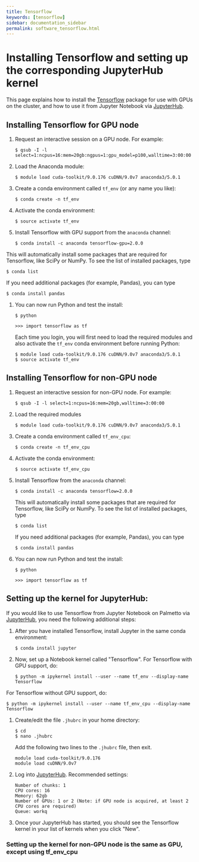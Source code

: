 ```yaml
---
title: Tensorflow
keywords: [tensorflow]
sidebar: documentation_sidebar
permalink: software_tensorflow.html
---
```


# Installing Tensorflow and setting up the corresponding JupyterHub kernel

This page explains how to install the [Tensorflow](https://www.tensorflow.org/)
package for use with GPUs on the cluster,
and how to use it from Jupyter Notebook via [JupyterHub](https://www.palmetto.clemson.edu/palmetto/jupyterhub_index.html).

## Installing Tensorflow for GPU node

1. Request an interactive session on a GPU node. For example:

   ```
   $ qsub -I -l select=1:ncpus=16:mem=20gb:ngpus=1:gpu_model=p100,walltime=3:00:00
   ```

1. Load the Anaconda module:

   ```
   $ module load cuda-toolkit/9.0.176 cuDNN/9.0v7 anaconda3/5.0.1
   ```

1. Create a conda environment called `tf_env` (or any name you like):

   ```
   $ conda create -n tf_env
   ```

1. Activate the conda environment:

   ```
   $ source activate tf_env
   ```

1. Install Tensorflow with GPU support from the `anaconda` channel:

   ```
   $ conda install -c anaconda tensorflow-gpu=2.0.0
   ```
This will automatically install some packages that are required for Tensorflow, like SciPy or NumPy. To see the list of installed packages, type

   ```
   $ conda list
   ```
If you need additional packages (for example, Pandas), you can type

   ```
   $ conda install pandas
   ```

1. You can now run Python and test the install:

   ```
   $ python

   >>> import tensorflow as tf
   ```

   Each time you login, you will first need to load the required modules
   and also activate the `tf_env` conda environment before
   running Python:

   ```
   $ module load cuda-toolkit/9.0.176 cuDNN/9.0v7 anaconda3/5.0.1
   $ source activate tf_env
   ```




## Installing Tensorflow for non-GPU node

1. Request an interactive session for non-GPU node. For example:

   ```
   $ qsub -I -l select=1:ncpus=16:mem=20gb,walltime=3:00:00
   ```

1. Load the required modules

   ```
   $ module load cuda-toolkit/9.0.176 cuDNN/9.0v7 anaconda3/5.0.1
   ```

1. Create a conda environment called `tf_env_cpu`:

   ```
   $ conda create -n tf_env_cpu
   ```

1. Activate the conda environment:

   ```
   $ source activate tf_env_cpu
   ```

1. Install Tensorflow from the `anaconda` channel:

   ```
   $ conda install -c anaconda tensorflow=2.0.0
   ```

   This will automatically install some packages that are required for Tensorflow, like SciPy or NumPy. To see the list of installed packages, type

   ```
   $ conda list
   ```
   If you need additional packages (for example, Pandas), you can type

   ```
   $ conda install pandas
   ```

1. You can now run Python and test the install:

   ```
   $ python

   >>> import tensorflow as tf
   ```

## Setting up the kernel for JupyterHub:

If you would like to use Tensorflow from Jupyter Notebook on Palmetto via
[JupyterHub](palmetto.clemson.edu/jupyterhub), you need the following additional steps:

1. After you have installed Tensorflow, install Jupyter in the same conda environment:

   ```
   $ conda install jupyter
   ```

1. Now, set up a Notebook kernel called "Tensorflow". For Tensorflow with GPU support, do:

   ```
   $ python -m ipykernel install --user --name tf_env --display-name Tensorflow
   ```
  For Tensorflow without GPU support, do:

   ```
   $ python -m ipykernel install --user --name tf_env_cpu --display-name Tensorflow
   ```

1. Create/edit the file `.jhubrc` in your home directory:

   ```
   $ cd
   $ nano .jhubrc
   ```

   Add the following two lines to the `.jhubrc` file, then exit.

   ```
   module load cuda-toolkit/9.0.176
   module load cuDNN/9.0v7
   ```

1. Log into [JupyterHub](https://www.palmetto.clemson.edu/jupyterhub). Recommended settings:

   ```
   Number of chunks: 1 
   CPU cores: 16
   Memory: 62gb
   Number of GPUs: 1 or 2 (Note: if GPU node is acquired, at least 2 CPU cores are required)
   Queue: workq
   ```

1. Once your JupyterHub has started, you should see the Tensorflow kernel in your list of kernels when you click "New".

### Setting up the kernel for non-GPU node is the same as GPU, except using tf_env_cpu
